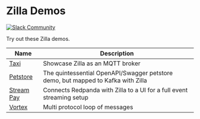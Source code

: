 # Zilla Demos

[![Slack Community][community-image]][community-join]

[community-image]: https://img.shields.io/badge/slack-@aklivitycommunity-blue.svg?logo=slack
[community-join]: https://www.aklivity.io/slack

Try out these Zilla demos.

| Name                    | Description                                                                      |
| ----------------------- | -------------------------------------------------------------------------------- |
| [Taxi](taxi)            | Showcase Zilla as an MQTT broker                                                 |
| [Petstore](petstore)    | The quintessential OpenAPI/Swagger petstore demo, but mapped to Kafka with Zilla |
| [Stream Pay](streampay) | Connects Redpanda with Zilla to a UI for a full event streaming setup            |
| [Vortex](vortex)        | Multi protocol loop of messages                                                  |
